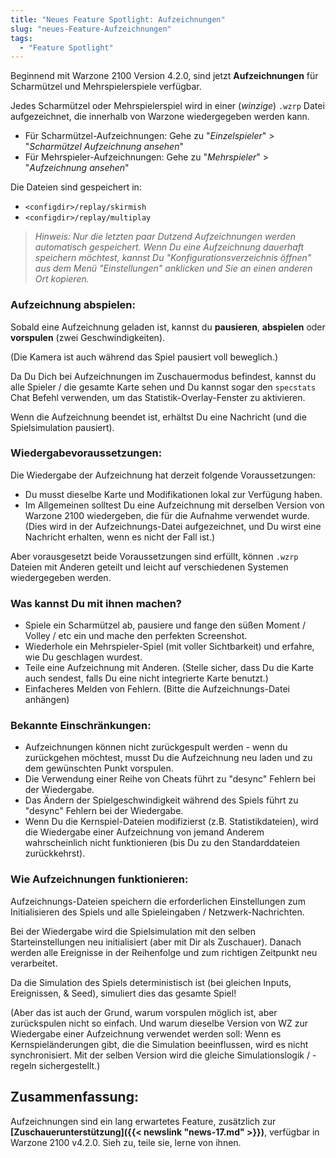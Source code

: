 ```yaml
---
title: "Neues Feature Spotlight: Aufzeichnungen"
slug: "neues-Feature-Aufzeichnungen"
tags:
  - "Feature Spotlight"
---
```


Beginnend mit Warzone 2100 Version 4.2.0, sind jetzt **Aufzeichnungen** für Scharmützel und Mehrspielerspiele verfügbar.

Jedes Scharmützel oder Mehrspielerspiel wird in einer (_winzige_) `.wzrp` Datei aufgezeichnet, die innerhalb von Warzone wiedergegeben werden kann.

- Für Scharmützel-Aufzeichnungen: Gehe zu "_Einzelspieler_" > "_Scharmützel Aufzeichnung ansehen_"
- Für Mehrspieler-Aufzeichnungen: Gehe zu "_Mehrspieler_" > "_Aufzeichnung ansehen_"

Die Dateien sind gespeichert in:
- `<configdir>/replay/skirmish`
- `<configdir>/replay/multiplay`


> _Hinweis: Nur die letzten paar Dutzend Aufzeichnungen werden automatisch gespeichert. Wenn Du eine Aufzeichnung dauerhaft speichern möchtest, kannst Du "Konfigurationsverzeichnis öffnen" aus dem Menü "Einstellungen" anklicken und Sie an einen anderen Ort kopieren._

### Aufzeichnung abspielen:

Sobald eine Aufzeichnung geladen ist, kannst du **pausieren**, **abspielen** oder **vorspulen** (zwei Geschwindigkeiten).

(Die Kamera ist auch während das Spiel pausiert voll beweglich.)

Da Du Dich bei Aufzeichnungen im Zuschauermodus befindest, kannst du alle Spieler / die gesamte Karte sehen und Du kannst sogar den `specstats` Chat Befehl verwenden, um das Statistik-Overlay-Fenster zu aktivieren.

Wenn die Aufzeichnung beendet ist, erhältst Du eine Nachricht (und die Spielsimulation pausiert).

### Wiedergabevoraussetzungen:

Die Wiedergabe der Aufzeichnung hat derzeit folgende Voraussetzungen:
- Du musst dieselbe Karte und Modifikationen lokal zur Verfügung haben.
- Im Allgemeinen solltest Du eine Aufzeichnung mit derselben Version von Warzone 2100 wiedergeben, die für die Aufnahme verwendet wurde. (Dies wird in der Aufzeichnungs-Datei aufgezeichnet, und Du wirst eine Nachricht erhalten, wenn es nicht der Fall ist.)

Aber vorausgesetzt beide Voraussetzungen sind erfüllt, können `.wzrp` Dateien mit Anderen geteilt und leicht auf verschiedenen Systemen wiedergegeben werden.

### Was kannst Du mit ihnen machen?

- Spiele ein Scharmützel ab, pausiere und fange den süßen Moment / Volley / etc ein und mache den perfekten Screenshot.
- Wiederhole ein Mehrspieler-Spiel (mit voller Sichtbarkeit) und erfahre, wie Du geschlagen wurdest.
- Teile eine Aufzeichnung mit Anderen. (Stelle sicher, dass Du die Karte auch sendest, falls Du eine nicht integrierte Karte benutzt.)
- Einfacheres Melden von Fehlern. (Bitte die Aufzeichnungs-Datei anhängen)

### Bekannte Einschränkungen:

- Aufzeichnungen können nicht zurückgespult werden - wenn du zurückgehen möchtest, musst Du die Aufzeichnung neu laden und zu dem gewünschten Punkt vorspulen.
- Die Verwendung einer Reihe von Cheats führt zu "desync" Fehlern bei der Wiedergabe.
- Das Ändern der Spielgeschwindigkeit während des Spiels führt zu "desync" Fehlern bei der Wiedergabe.
- Wenn Du die Kernspiel-Dateien modifizierst (z.B. Statistikdateien), wird die Wiedergabe einer Aufzeichnung von jemand Anderem wahrscheinlich nicht funktionieren (bis Du zu den Standarddateien zurückkehrst).

### Wie Aufzeichnungen funktionieren:

Aufzeichnungs-Dateien speichern die erforderlichen Einstellungen zum Initialisieren des Spiels und alle Spieleingaben / Netzwerk-Nachrichten.

Bei der Wiedergabe wird die Spielsimulation mit den selben Starteinstellungen neu initialisiert (aber mit Dir als Zuschauer). Danach werden alle Ereignisse in der Reihenfolge und zum richtigen Zeitpunkt neu verarbeitet.

Da die Simulation des Spiels deterministisch ist (bei gleichen Inputs, Ereignissen, & Seed), simuliert dies das gesamte Spiel!

(Aber das ist auch der Grund, warum vorspulen möglich ist, aber zurückspulen nicht so einfach. Und warum dieselbe Version von WZ zur Wiedergabe einer Aufzeichnung verwendet werden soll: Wenn es Kernspieländerungen gibt, die die Simulation beeinflussen, wird es nicht synchronisiert. Mit der selben Version wird die gleiche Simulationslogik / -regeln sichergestellt.)

## Zusammenfassung:

Aufzeichnungen sind ein lang erwartetes Feature, zusätzlich zur **[Zuschauerunterstützung]({{< newslink "news-17.md" >}})**, verfügbar in Warzone 2100 v4.2.0. Sieh zu, teile sie, lerne von ihnen.
